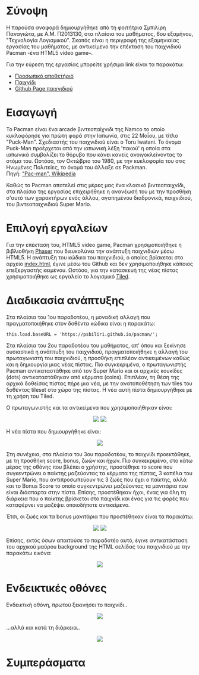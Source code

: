 # Σύνοψη

Η παρούσα αναφορά δημιουργήθηκε από τη φοιτήτρια Σμπιλίρη Παναγιώτα, με Α.Μ. Π2013130, στα πλαίσια του μαθήματος, 6ου εξαμήνου, "Τεχνολογία Λογισμικού". Σκοπός είναι η περιγραφή της εξαμηνιαίας εργασίας του μαθήματος, με αντικείμενο την επέκταση του παιχνιδιού Pacman -ένα HTML5 video game–. 

Για την εύρεση της εργασίας μπορείτε χρήσιμα link είναι τα παρακάτω:
* [Προσωπικό αποθετήριό](https://github.com/psbiliri/pacman)
* [Παιχνίδι](https://psbiliri.github.io/pacman/)
* [Github Page παιχνιδιού](https://psbiliri.github.io/Pacman_project_2017/)

# Εισαγωγή

Το Pacman είναι ένα arcade βιντεοπαίχνιδι της Namco το οποίο κυκλοφόρησε για πρώτη φορά στην Ιαπωνία, στις 22 Μαΐου, με τίτλο "Puck-Man".  Σχεδιαστής του παιχνιδιού είναι ο Toru Iwatani. Το όνομα Puck-Man προέρχεται από την ιαπωνική λέξη 'πακού' η οποία στα ιαπωνικά συμβολίζει το θόρυβο που κάνει κανείς ανοιγοκλείνοντας το στόμα του. Ωστόσο, τον Οκτώβριο του 1980, με την κυκλοφορία του στις Ηνωμένες Πολιτείες, το όνομά του άλλαξε σε Packman. <br>
Πηγή: ["Pac-man", Wikipedia](https://en.wikipedia.org/wiki/Pac-Man)

Καθώς το Pacman αποτελεί στις μέρες μας ένα κλασικό βιντεοπαιχνίδι, στα πλαίσια της εργασίας επιχειρήθηκε η ανανέωσή του με την προσθήκη σ'αυτό των χαρακτήρων ενός άλλου, αγαπημένου διαδρονικά, παιχνιδιού, του βιντεοπαιχνιδιού Super Mario.

# Επιλογή εργαλείων

Για την επέκταση του, HTML5 video game, Pacman χρησιμοποιήθηκε η βιβλιοθήκη [Phaser](https://phaser.io/) που διευκολύνει την ανάπτυξη παιχνιδιών μέσω HTML5. Η ανάπτυξη του κώδικα του παιχνιδιού, ο οποίος βρίσκεται στο αρχείο [index.html](https://github.com/psbiliri/pacman/blob/master/index.html), έγινε μέσω του Github και δεν χρησιμοποιήθηκε κάποιος επεξεργαστής κειμένου. Ωστόσο, για την κατασκευή της νέας πίστας χρησιμοποιήθηκε ως εργαλείο το λογισμικό [Tiled](http://www.mapeditor.org/).

# Διαδικασία ανάπτυξης

Στα πλαίσια του 1ου παραδοτέου, η μοναδική αλλαγή που πραγματοποιήθηκε στον δοθέντα κώδικα είναι η παρακάτω:
```
this.load.baseURL = 'https://psbiliri.github.io/pacman/';
```

Στα πλαίσια του 2ου παραδοτέου του μαθήματος, απ' όπου και ξεκίνησε ουσιαστικά η ανάπτυξη του παιχνιδιού, πραγματοποιήθηκε η αλλαγή του πρωταγωνιστή του παιχνιδιού, η προσθήκη επιπλέον αντικειμένων καθώς και η δημιουργία μιας νέας πίστας. Πιο συγκεκριμένα, ο πρωταγωνιστής Pacman αντικαταστάθηκε από τον Super Mario και οι αρχικές κουκίδες (dots) αντικαταστάθηκαν από κέρματα (coins). Επιπλέον, τη θέση της αρχικά δοθείσας πίστας πήρε μια νέα, με την ανατοποθέτηση των tiles του δοθέντος tileset στο χώρο της πίστας. Η νέα αυτή πίστα δημιουργήθηκε με τη χρήση του Tiled.

Ο πρωταγωνιστής και τα αντικείμενα που χρησιμοποιήθηκαν είναι:
<p align="center">
  <img src="http://icons.iconarchive.com/icons/ph03nyx/super-mario/128/Paper-Mario-icon.png">
  <img src="http://icons.iconarchive.com/icons/ph03nyx/super-mario/64/Question-Coin-icon.png">
</p>

Η νέα πίστα που δημιουργήθηκε είναι:
<p align="center">
  <img src="https://cloud.githubusercontent.com/assets/17690864/26460038/1ba668b6-4181-11e7-91b8-d075535e02fe.png">
</p>

Στη συνέχεια, στα πλαίσια του 3ου παραδοτέου, το παιχνίδι προεκτάθηκε, με τη προσθήκη score, bonus, ζωών και ήχων. Πιο συγκεκριμένα, στο κάτω μέρος της οθόνης που βλέπει ο χρήστης, προστέθηκε το score που συγκεντρώνει ο παίκτης μαζεύοντας τα κέρματα της πίστας, 3 καπέλα του Super Mario, που αντιπροσωπεύουν τις 3 ζωές που έχει ο παίκτης, αλλά και το Bonus Score το οποίο συγκεντρώνει μαζεύοντας τα μανιτάρια που είναι διάσπαρτα στην πίστα. Επίσης, προστέθηκαν ήχοι, ένας για όλη τη διάρκεια που ο παίκτης βρίσκεται στο παιχνίδι και ένας για τις φορές που καταφέρνει να μαζέψει οποιοδήποτε αντικείμενο. 

Έτσι, οι ζωές και τα bonus μανιτάρια που προστέθηκαν είναι τα παρακάτω:
<p align="center">
  <img src="https://cloud.githubusercontent.com/assets/17690864/26557368/9ccba386-44a9-11e7-94ec-2c2319be43b5.png">
  <img src="https://cloud.githubusercontent.com/assets/17690864/26557415/e81356cc-44a9-11e7-82d3-00bb34567dc7.png">
</p>

Επίσης, εκτός όσων απαιτούσε το παραδοτέο αυτό, έγινε αντικατάσταση του αρχικού μαύρου background της HTML σελίδας του παιχνιδιού με την παρακάτω εικόνα:
<p align="center">
  <img src="https://cloud.githubusercontent.com/assets/17690864/26557670/cd5d4174-44ab-11e7-9f52-c019d98c13ec.jpg">
</p>

# Ενδεικτικές οθόνες

Ενδεικτική οθόνη, πρωτού ξεκινήσει το παιχνίδι..
<p align="center">
  <img src="https://cloud.githubusercontent.com/assets/17690864/26557931/a7444e36-44ad-11e7-8b3b-758e6293452c.jpg">
</p>

...αλλά και κατά τη διάρκεια..
<p align="center">
  <img src="https://cloud.githubusercontent.com/assets/17690864/26558020/5ac75ea8-44ae-11e7-960f-286267976e73.jpg">
</p>

# Συμπεράσματα
